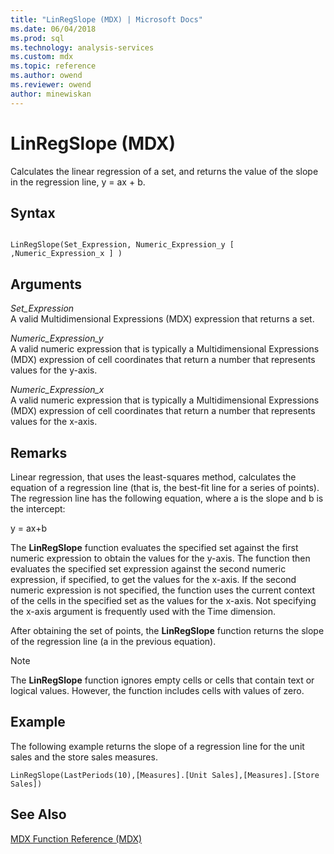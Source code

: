 ```yaml
---
title: "LinRegSlope (MDX) | Microsoft Docs"
ms.date: 06/04/2018
ms.prod: sql
ms.technology: analysis-services
ms.custom: mdx
ms.topic: reference
ms.author: owend
ms.reviewer: owend
author: minewiskan
---
```

# LinRegSlope (MDX)


  Calculates the linear regression of a set, and returns the value of the slope in the regression line, y = ax + b.  
  
## Syntax  
  
```  
  
LinRegSlope(Set_Expression, Numeric_Expression_y [ ,Numeric_Expression_x ] )  
```  
  
## Arguments  
 *Set_Expression*  
 A valid Multidimensional Expressions (MDX) expression that returns a set.  
  
 *Numeric_Expression_y*  
 A valid numeric expression that is typically a Multidimensional Expressions (MDX) expression of cell coordinates that return a number that represents values for the y-axis.  
  
 *Numeric_Expression_x*  
 A valid numeric expression that is typically a Multidimensional Expressions (MDX) expression of cell coordinates that return a number that represents values for the x-axis.  
  
## Remarks  
 Linear regression, that uses the least-squares method, calculates the equation of a regression line (that is, the best-fit line for a series of points). The regression line has the following equation, where a is the slope and b is the intercept:  
  
 y = ax+b  
  
 The **LinRegSlope** function evaluates the specified set against the first numeric expression to obtain the values for the y-axis. The function then evaluates the specified set expression against the second numeric expression, if specified, to get the values for the x-axis. If the second numeric expression is not specified, the function uses the current context of the cells in the specified set as the values for the x-axis. Not specifying the x-axis argument is frequently used with the Time dimension.  
  
 After obtaining the set of points, the **LinRegSlope** function returns the slope of the regression line (a in the previous equation).  
  
> [!NOTE]  
>  The **LinRegSlope** function ignores empty cells or cells that contain text or logical values. However, the function includes cells with values of zero.  
  
## Example  
 The following example returns the slope of a regression line for the unit sales and the store sales measures.  
  
```  
LinRegSlope(LastPeriods(10),[Measures].[Unit Sales],[Measures].[Store Sales])  
```  
  
## See Also  
 [MDX Function Reference &#40;MDX&#41;](../mdx/mdx-function-reference-mdx.md)  
  
  
